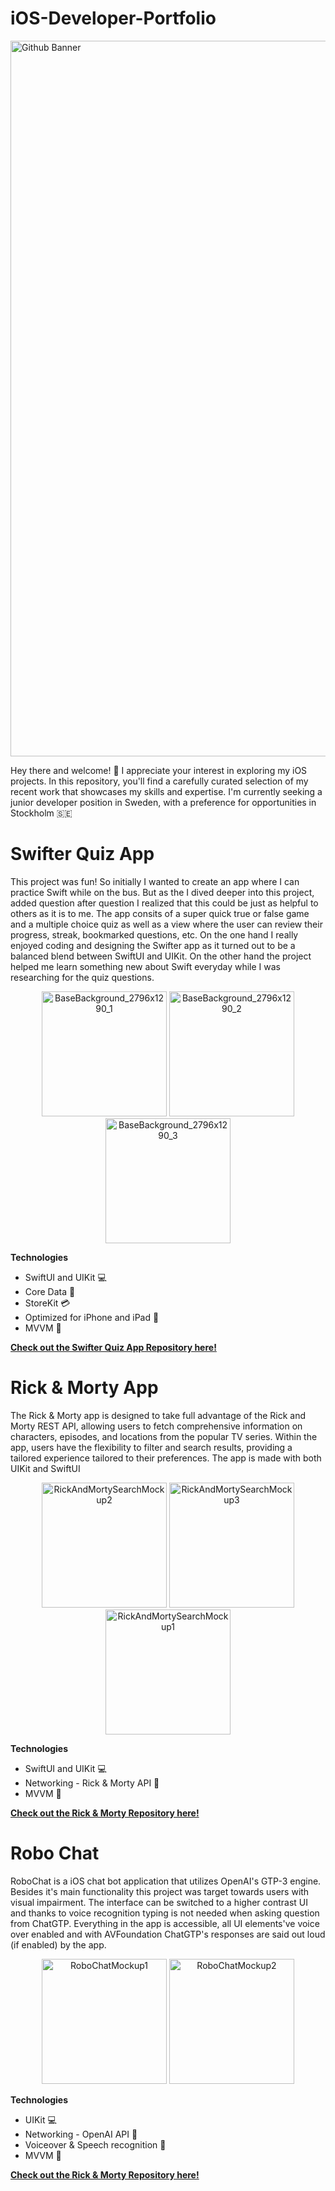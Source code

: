 # iOS-Developer-Portfolio

<img width="1145" alt="Github Banner" src="https://user-images.githubusercontent.com/26801446/236641476-ab43b374-0447-466b-88ae-64801049db31.png">

Hey there and welcome! 👋 I appreciate your interest in exploring my iOS projects. In this repository, you'll find a carefully curated selection of my recent work that showcases my skills and expertise. 
I'm currently seeking a junior developer position in Sweden, with a preference for opportunities in Stockholm 🇸🇪

# Swifter Quiz App

This project was fun! So initially I wanted to create an app where I can practice Swift while on the bus. But as the I dived deeper into this project, added question after question I realized that this could be just as helpful to others as it is to me.
The app consits of a super quick true or false game and a multiple choice quiz as well as a view where the user can review their progress, streak, bookmarked questions, etc. 
On the one hand I really enjoyed coding and designing the Swifter app as it turned out to be a balanced blend between SwiftUI and UIKit. On the other hand the project helped me learn something new about Swift everyday while I was researching for the quiz questions.

<p align="center">
  <img width="200" alt="BaseBackground_2796x1290_1" src="https://user-images.githubusercontent.com/26801446/236643176-48f15a4f-26b5-404b-a046-57b1127f09d4.png" />
  <img width="200" alt="BaseBackground_2796x1290_2" src="https://user-images.githubusercontent.com/26801446/236643177-5fccdcda-a3ad-4412-97b6-28207871ce6c.png" />
  <img width="200" alt="BaseBackground_2796x1290_3" src="https://user-images.githubusercontent.com/26801446/236643187-323d07ce-e21c-439a-8019-df8686715539.png" />
</p>

**Technologies**

* SwiftUI and UIKit 💻
* Core Data 💽
* StoreKit 💳
* Optimized for iPhone and iPad 📱
* MVVM 🔨

[**Check out the Swifter Quiz App Repository here!**](https://github.com/danielkarath/SwifterQuiz)

# Rick & Morty App

The Rick & Morty app is designed to take full advantage of the Rick and Morty REST API, allowing users to fetch comprehensive information on characters, episodes, and locations from the popular TV series. Within the app, users have the flexibility to filter and search results, providing a tailored experience tailored to their preferences. The app is made with both UIKit and SwiftUI

<p align="center">
  <img width="200" alt="RickAndMortySearchMockup2" src="https://user-images.githubusercontent.com/26801446/236644866-528e83a1-3805-4e5e-904e-c1f2109772ac.png" />
  <img width="200" alt="RickAndMortySearchMockup3" src="https://user-images.githubusercontent.com/26801446/236644871-0ba69f7c-6a6c-4ae5-85cf-8a8b45f315c3.png" />
  <img width="200" alt="RickAndMortySearchMockup1" src="https://user-images.githubusercontent.com/26801446/236644873-3f733b10-ff2d-4a2f-bac0-c77d78e5ba4f.png" />
</p>

**Technologies**

* SwiftUI and UIKit 💻
* Networking - Rick & Morty API 📡
* MVVM 🎨

[**Check out the Rick & Morty Repository here!**](https://github.com/danielkarath/RickAndMortyIOS)

# Robo Chat

RoboChat is a iOS chat bot application that utilizes OpenAI's GTP-3 engine. Besides it's main functionality this project was target towards users with visual impairment. The interface can be switched to a higher contrast UI and thanks to voice recognition typing is not needed when asking question from ChatGTP. Everything in the app is accessible, all UI elements've voice over enabled and with AVFoundation ChatGTP's responses are said out loud (if enabled) by the app.

<p align="center">
  <img width="200" alt="RoboChatMockup1" src="https://user-images.githubusercontent.com/26801446/236645421-1b66c2b8-d7d3-4319-b9d8-6dd1de4e5809.png" />
  <img width="200" alt="RoboChatMockup2" src="https://user-images.githubusercontent.com/26801446/236645424-900a6d0b-416d-4068-a2e7-d4f056203021.png" />
</p>

**Technologies**

* UIKit 💻
* Networking - OpenAI API 📡
* Voiceover & Speech recognition 🦻
* MVVM 🎨

[**Check out the Rick & Morty Repository here!**](https://github.com/danielkarath/RoboChat)
